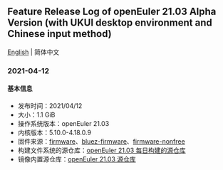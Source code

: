 ## Feature Release Log of openEuler 21.03 Alpha Version (with UKUI desktop environment and Chinese input method)

[English](./changelog-21.03-UKUI.en.md) | 简体中文

### 2021-04-12

#### 基本信息

- 发布时间：2021/04/12
- 大小：1.1 GiB
- 操作系统版本：openEuler 21.03
- 内核版本：5.10.0-4.18.0.9
- 固件来源：[firmware](https://github.com/raspberrypi/firmware)、[bluez-firmware](https://github.com/RPi-Distro/bluez-firmware)、[firmware-nonfree](https://github.com/RPi-Distro/firmware-nonfree)
- 构建文件系统的源仓库：[openEuler 21.03 每日构建的源仓库](http://119.3.219.20:82/openEuler:/21.03/standard_aarch64/aarch64/)
- 镜像内置源仓库：[openEuler 21.03 源仓库](https://gitee.com/src-openeuler/openEuler-repos/blob/openEuler-21.03/generic.repo)